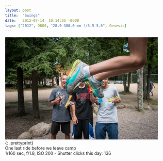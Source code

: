 ```yaml
---
layout: post
title:  "Swings"
date:   2012-07-14  10:14:55 -0600
tags: ["2012", D800, "28.0-300.0 mm f/3.5-5.6", Genesis]
---
```

![:title](/images/2012/2012_0714_DSC_8886.jpg)
{: .prettyprint}  
One last ride before we leave camp  
1/160 sec, f/1.8, ISO 200 - Shutter clicks this day: 136